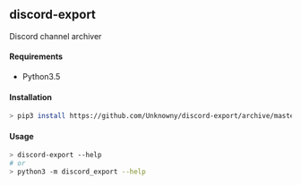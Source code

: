 ## discord-export
Discord channel archiver

#### Requirements
* Python3.5

#### Installation
```bash
> pip3 install https://github.com/Unknowny/discord-export/archive/master.zip --user --process-dependency-links
```

#### Usage
```bash
> discord-export --help
# or
> python3 -m discord_export --help
```
